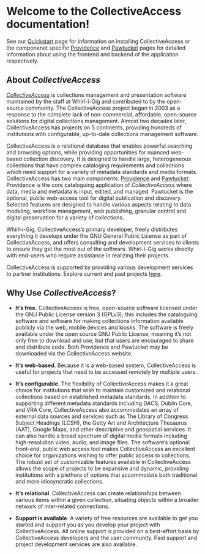 # Welcome to the CollectiveAccess documentation!

See our [Quickstart](/quickstart) page for information on installing CollectiveAccess or the componenet specific [Providence](/providence) and
[Pawtucket](/pawtucket) pages for detailed information about using the frontend and backend of the application respectively.

## About *CollectiveAccess*

[*CollectiveAccess*](https://www.collectiveaccess.org/) is collections management and presentation software maintained by the staff at Whirl-i-Gig and contributed to by the open-source community. The CollectiveAccess  project began in 2003 as a response to the complete lack of non-commercial, affordable, open-source solutions for digital collections management. Almost two decades later, CollectiveAccess has projects on 5 continents, providing hundreds of institutions with configurable, up-to-date collections management software.

CollectiveAccess is a relational database that enables powerful searching and browsing options, while providing opportunities for nuanced web-based collection discovery. It is designed to handle large, heterogeneous collections that have complex cataloging requirements and collections which need support for a variety of metadata standards and media formats. CollectiveAccess has two main components: [Providence](https://camanual.whirl-i-gig.com/providence/) and [Pawtucket](https://camanual.whirl-i-gig.com/pawtucket/). Providence is the core cataloguing application of *CollectiveAccess* where data, media and metadata is input, edited, and managed. Pawtucket is the optional, public web-access tool for digital publication and discovery. Selected features are designed to handle various aspects relating to data modeling, workflow management, web publishing, granular control and digital preservation for a variety of collections.

Whirl-i-Gig, CollectiveAccess’s primary developer, freely distributes everything it develops under the GNU General Public License as part of CollectiveAccess, and offers consulting and development services to clients to ensure they get the most out of the software. Whirl-i-Gig works directly with end-users who require assistance in realizing their projects.

CollectiveAccess is supported by providing various development services to partner institutions. Explore current and past projects [here](https://www.collectiveaccess.org/projects/.).

## Why Use *CollectiveAccess*?

- **It’s free.** CollectiveAccess is free, open-source software licensed under the GNU Public License version 3 (GPLv3); this includes the cataloguing software and software for making collections information available publicly via the web, mobile devices and kiosks. The software is freely available under the open source GNU Public License, meaning it’s not only free to download and use, but that users are encouraged to share and distribute code. Both Providence and Pawtucket may be downloaded via the CollectiveAccess website.

- **It’s web-based**. Because it is a web-based system, CollectiveAccess is useful for projects that need to be accessed remotely by multiple users.

- **It’s configurable**. The flexibility of CollectiveAccess makes it a great choice for institutions that wish to maintain customized and relational collections based on established metadata standards. In addition to supporting different metadata standards including DACS, Dublin Core, and VRA Core, CollectiveAccess also accommodates an array of external data sources and services such as The Library of Congress Subject Headings (LCSH), the Getty Art and Architecture Thesaurus (AAT), Google Maps, and other descriptive and geospatial services. It can also handle a broad spectrum of digital media formats including high-resolution video, audio, and image files. The software’s optional front-end, public web access tool makes CollectiveAccess an excellent choice for organizations wishing to offer public access to collections. The robust set of customizable features available in CollectiveAccess allows the scope of projects to be expansive and dynamic, providing institutions with a plethora of options that accommodate both traditional and more idiosyncratic collections.

- **It’s relational**. CollectiveAccess can create relationships between various items within a given collection, situating objects within a broader network of inter-related connections.

- **Support is available**. A variety of free resources are available to get you started and support you as you develop your project with CollectiveAccess. All online support is provided on a best-effort basis by CollectiveAccess developers and the user community. Paid support and project development services are also available.


